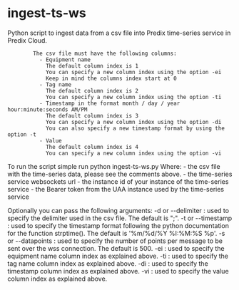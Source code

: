 # ingest-ts-ws
Python script to ingest data from a csv file into Predix time-series service in Predix Cloud.

            The csv file must have the following columns:
              - Equipment name
                The default column index is 1
                You can specify a new column index using the option -ei
                Keep in mind the columns index start at 0
              - Tag name
                The default column index is 2
                You can specify a new column index using the option -ti
              - Timestamp in the format month / day / year hour:minute:seconds AM/PM
                The default column index is 3
                You can specify a new column index using the option -di
                You can also specify a new timestamp format by using the option -t
              - Value
                The default column index is 4
                You can specify a new column index using the option -vi

To run the script simple run 
	python ingest-ts-ws.py <csv-file> <wss-url> <instance-id> <token>
Where:
	- <csv-file> the csv file with the time-series data, please see the comments above.
	- <wss-url> the time-series service websockets url
	- <instance-id> the instance id of your instance of the time-series service
	- <token> the Bearer token from the UAA instance used by the time-series service

Optionally you can pass the following arguments:
	-d or --delimiter : used to specify the delimiter used in the csv file. The default is ";".
	-t or --timestamp : used to specify the timestamp format following the python documentation for the function  strptime(). The default is '%m/%d/%Y %I:%M:%S %p'.
	-s or --datapoints : used to specify the number of points per message to be sent over the wss connection. The default is 500.
	-ei : used to specify the equipment name column index as explained above.
	-ti : used to specify the tag name column index as explained above.
	-di : used to specify the timestamp column index as explained above.
	-vi : used to specify the value column index as explained above.
